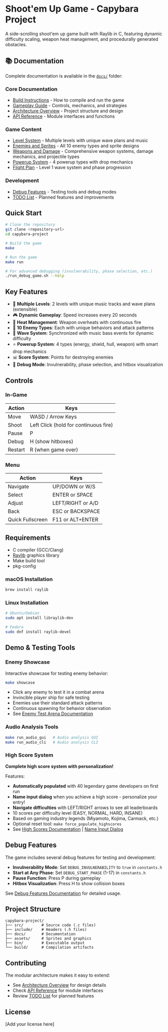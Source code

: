 # Shoot'em Up Game - Capybara Project

A side-scrolling shoot'em up game built with Raylib in C, featuring dynamic difficulty scaling, weapon heat management, and procedurally generated obstacles.

## 📚 Documentation

Complete documentation is available in the [`docs/`](docs/INDEX.md) folder:

### Core Documentation
- [Build Instructions](docs/BUILD.md) - How to compile and run the game
- [Gameplay Guide](docs/GAMEPLAY.md) - Controls, mechanics, and strategies
- [Architecture Overview](docs/ARCHITECTURE.md) - Project structure and design
- [API Reference](docs/API.md) - Module interfaces and functions

### Game Content
- [Level System](docs/LEVEL_SYSTEM.md) - Multiple levels with unique wave plans and music
- [Enemies and Sprites](docs/ENEMIES_AND_SPRITES.md) - All 10 enemy types and sprite designs
- [Weapons and Damage](docs/WEAPONS_AND_DAMAGE.md) - Comprehensive weapon systems, damage mechanics, and projectile types
- [Powerup System](docs/POWERUPS.md) - 4 powerup types with drop mechanics
- [Flight Plan](docs/FLIGHT_PLAN.md) - Level 1 wave system and phase progression

### Development
- [Debug Features](docs/DEBUG_FEATURES.md) - Testing tools and debug modes
- [TODO List](docs/TODO.md) - Planned features and improvements

## Quick Start

```bash
# Clone the repository
git clone <repository-url>
cd capybara-project

# Build the game
make

# Run the game
make run

# For advanced debugging (invulnerability, phase selection, etc.)
./run_debug_game.sh --help
```

## Key Features

- 🎵 **Multiple Levels**: 2 levels with unique music tracks and wave plans (extensible)
- 🎮 **Dynamic Gameplay**: Speed increases every 20 seconds
- 🔫 **Heat Management**: Weapon overheats with continuous fire
- 👾 **10 Enemy Types**: Each with unique behaviors and attack patterns
- 🌊 **Wave System**: Synchronized with music bass events for dynamic difficulty
- ⭐ **Powerup System**: 4 types (energy, shield, hull, weapon) with smart drop mechanics
- 📊 **Score System**: Points for destroying enemies
- 🐛 **Debug Mode**: Invulnerability, phase selection, and hitbox visualization

## Controls

### In-Game
| Action | Keys |
|--------|------|
| Move | WASD / Arrow Keys |
| Shoot | Left Click (hold for continuous fire) |
| Pause | P |
| Debug | H (show hitboxes) |
| Restart | R (when game over) |

### Menu
| Action | Keys |
|--------|------|
| Navigate | UP/DOWN or W/S |
| Select | ENTER or SPACE |
| Adjust | LEFT/RIGHT or A/D |
| Back | ESC or BACKSPACE |
| Quick Fullscreen | F11 or ALT+ENTER |

## Requirements

- C compiler (GCC/Clang)
- [Raylib](https://www.raylib.com/) graphics library
- Make build tool
- pkg-config

### macOS Installation
```bash
brew install raylib
```

### Linux Installation
```bash
# Ubuntu/Debian
sudo apt install libraylib-dev

# Fedora
sudo dnf install raylib-devel
```

## Demo & Testing Tools

### Enemy Showcase
Interactive showcase for testing enemy behavior:
```bash
make showcase
```
- Click any enemy to test it in a combat arena
- Invincible player ship for safe testing
- Enemies use their standard attack patterns
- Continuous spawning for behavior observation
- See [Enemy Test Arena Documentation](docs/ENEMY_TEST_ARENA.md)

### Audio Analysis Tools
```bash
make run_audio_gui   # Audio analysis GUI
make run_audio_cli   # Audio analysis CLI
```

### High Score System
**Complete high score system with personalization!**

Features:
- **Automatically populated** with 40 legendary game developers on first run
- **Name input dialog** when you achieve a high score - personalize your entry!
- **Navigate difficulties** with LEFT/RIGHT arrows to see all leaderboards
- 10 scores per difficulty level (EASY, NORMAL, HARD, INSANE)
- Based on gaming industry legends (Miyamoto, Kojima, Carmack, etc.)
- Optional reset tool: `make force_populate_highscores`
- See [High Scores Documentation](docs/HIGH_SCORES_PRESETS.md) | [Name Input Dialog](docs/NAME_INPUT_DIALOG.md)

## Debug Features

The game includes several debug features for testing and development:

- **Invulnerability Mode**: Set `DEBUG_INVULNERABILITY` to `true` in `constants.h`
- **Start at Any Phase**: Set `DEBUG_START_PHASE` (1-17) in `constants.h`
- **Pause Function**: Press P during gameplay
- **Hitbox Visualization**: Press H to show collision boxes

See [Debug Features Documentation](docs/DEBUG_FEATURES.md) for detailed usage.

## Project Structure

```
capybara-project/
├── src/        # Source code (.c files)
├── include/    # Headers (.h files)
├── docs/       # Documentation
├── assets/     # Sprites and graphics
├── bin/        # Executable output
└── build/      # Compilation artifacts
```

## Contributing

The modular architecture makes it easy to extend:
- See [Architecture Overview](docs/ARCHITECTURE.md) for design details
- Check [API Reference](docs/API.md) for module interfaces
- Review [TODO List](docs/TODO.md) for planned features

## License

[Add your license here]